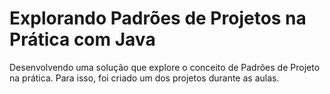# Explorando Padrões de Projetos na Prática com Java

Desenvolvendo uma solução que explore o conceito de Padrões de Projeto na prática. Para isso, foi criado um dos projetos durante as aulas.
